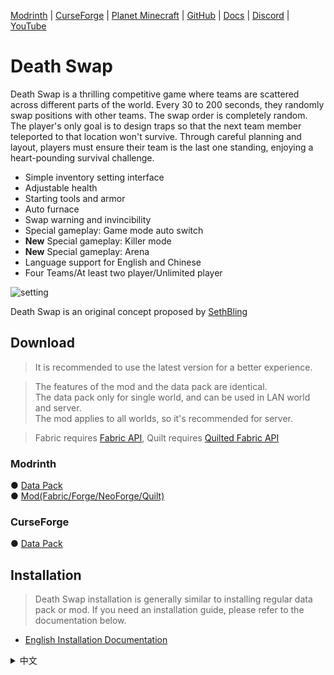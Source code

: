 [Modrinth](https://modrinth.com/datapack/deathswap) | 
[CurseForge](https://www.curseforge.com/minecraft/data-packs/deathswap) | 
[Planet Minecraft](https://www.planetminecraft.com/data-pack/deathswap-6145205/) | 
[GitHub](https://github.com/vipvincent/deathswap) | 
[Docs](https://vipvincent.github.io/docs/en/deathswap) | 
[Discord](https://discord.gg/3BKAydVfDk) | 
[YouTube](https://www.youtube.com/@vipvincentgame) 

# Death Swap

Death Swap is a thrilling competitive game where teams are scattered across different parts of the world. Every 30 to 200 seconds, they randomly swap positions with other teams. The swap order is completely random. The player's only goal is to design traps so that the next team member teleported to that location won't survive. Through careful planning and layout, players must ensure their team is the last one standing, enjoying a heart-pounding survival challenge.

- Simple inventory setting interface
- Adjustable health
- Starting tools and armor
- Auto furnace
- Swap warning and invincibility
- Special gameplay: Game mode auto switch
- **New** Special gameplay: Killer mode
- **New** Special gameplay: Arena
- Language support for English and Chinese 
- Four Teams/At least two player/Unlimited player

![setting](https://cdn.modrinth.com/data/irff3j1Z/images/085b7826c4c333bdb7b5a6984621d11ad624615b.png)

Death Swap is an original concept proposed by [SethBling](https://www.youtube.com/watch?v=r5rEaHPt6mw)   

## Download

> It is recommended to use the latest version for a better experience.

> The features of the mod and the data pack are identical.   
> The data pack only for single world, and can be used in LAN world and server.  
> The mod applies to all worlds, so it's recommended for server.   

> Fabric requires [Fabric API](https://modrinth.com/mod/fabric-api), Quilt requires [Quilted Fabric API](https://modrinth.com/mod/qsl)

### Modrinth

● [Data Pack](https://modrinth.com/datapack/deathswap/versions?l=datapack)  
● [Mod(Fabric/Forge/NeoForge/Quilt)](https://modrinth.com/datapack/deathswap/versions?l=fabric&l=forge&l=neoforge&l=quilt)

### CurseForge

● [Data Pack](https://www.curseforge.com/minecraft/data-packs/deathswap/files)  

## Installation

> Death Swap installation is generally similar to installing regular data pack or mod. If you need an installation guide, please refer to the documentation below.

- [English Installation Documentation](https://vipvincent.github.io/docs/en/deathswap/install)


<details>
<summary>中文</summary>

# 死亡交換
 
死亡交換是一款刺激的對抗遊戲，各隊伍分散在世界不同角落，每隔30至200秒之間會隨機與其他隊伍交換位置，交換的順序是完全隨機的。玩家的唯一目標是精心設計陷阱，讓下一個被傳送到該地點的敵隊成員無法存活。通過精密的計劃與佈局，玩家要設法讓自己的隊伍成為最後一個站立的勝利者，享受驚心動魄的生存挑戰。

- 簡易的物品欄設定介面
- 可調整的血量
- 起始工具、裝備
- 物品免燒
- 交換警告、無敵
- 特殊玩法：遊戲模式自動切換
- **新** 特殊玩法：殺手模式
- **新** 特殊玩法：競技場
- 語言支持中文、英文
- 最多可有四隊同時參與遊戲，兩人以上即可開始，且無人數上限。
      
![setting](https://cdn.modrinth.com/data/irff3j1Z/images/085b7826c4c333bdb7b5a6984621d11ad624615b.png)

死亡交換是由[SethBling](https://www.youtube.com/watch?v=r5rEaHPt6mw)所提出的原創概念  

## 下載

> 建議使用最新版本以獲得更好的體驗。

> 模組與資料包的所有功能皆為相同。   
> 資料包僅會套用於單一世界，區網世界和伺服器都可以使用。   
> 模組會自動套用於所有世界，因此建議使用在伺服器。    

> Fabric 需要 [Fabric API](https://modrinth.com/mod/fabric-api)，Quilt 需要 [Quilted Fabric API](https://modrinth.com/mod/qsl)   

### Modrinth

● [資料包](https://modrinth.com/datapack/deathswap/versions?l=datapack)  
● [模組(Fabric/Forge/NeoForge/Quilt)](https://modrinth.com/datapack/deathswap/versions?l=fabric&l=forge&l=neoforge&l=quilt)

### CurseForge

● [資料包](https://www.curseforge.com/minecraft/data-packs/deathswap/files)  

## 安裝
  
> 死亡交換安裝通常與一般的資料包或模組差不多，如果你需要安裝教學，請查看以下文檔。

- [中文安裝文檔](https://vipvincent.github.io/docs/deathswap/install)

</details>